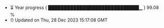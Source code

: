 - ⏳ Year progress { █████████████████████████████▁ } 99.08 %
- ⏰ Updated on Thu, 28 Dec 2023 15:17:08 GMT

